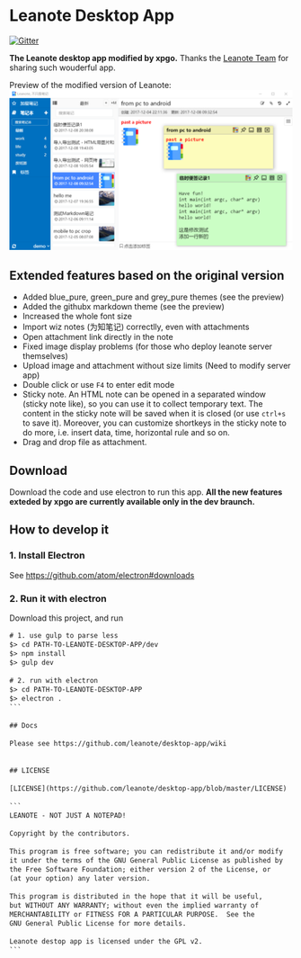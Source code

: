# Leanote Desktop App

[![Gitter](https://badges.gitter.im/Join%20Chat.svg)](https://gitter.im/leanote/desktop-app?utm_source=badge&utm_medium=badge&utm_campaign=pr-badge)

**The Leanote desktop app modified by xpgo.** 
Thanks the [Leanote Team](http://app.leanote.com) for sharing such wouderful app.

Preview of the modified version of Leanote:
![previewBlue.png](previewBlue.png "")

## Extended features based on the original version
- Added blue_pure, green_pure and grey_pure themes (see the preview)
- Added the githubx markdown theme (see the preview)
- Increased the whole font size
- Import wiz notes (为知笔记) correctlly, even with attachments
- Open attachment link directly in the note
- Fixed image display problems (for those who deploy leanote server themselves)
- Upload image and attachment without size limits (Need to modify server app)
- Double click or use `F4` to enter edit mode
- Sticky note. An HTML note can be opened in a separated window (sticky note like), so you can use it to collect temporary text. The content in the sticky note will be saved when it is closed (or use `ctrl+s` to save it). Moreover, you can customize shortkeys in the sticky note to do more, i.e. insert data, time, horizontal rule and so on. 
- Drag and drop file as attachment.

## Download
Download the code and use electron to run this app.
**All the new features exteded by xpgo are currently available only in the dev braunch.**

## How to develop it

### 1. Install Electron

See https://github.com/atom/electron#downloads


### 2. Run it with electron

Download this project, and run

````shell
# 1. use gulp to parse less
$> cd PATH-TO-LEANOTE-DESKTOP-APP/dev
$> npm install
$> gulp dev

# 2. run with electron
$> cd PATH-TO-LEANOTE-DESKTOP-APP
$> electron .
```

## Docs

Please see https://github.com/leanote/desktop-app/wiki


## LICENSE

[LICENSE](https://github.com/leanote/desktop-app/blob/master/LICENSE)

```
LEANOTE - NOT JUST A NOTEPAD!

Copyright by the contributors.

This program is free software; you can redistribute it and/or modify
it under the terms of the GNU General Public License as published by
the Free Software Foundation; either version 2 of the License, or
(at your option) any later version.

This program is distributed in the hope that it will be useful,
but WITHOUT ANY WARRANTY; without even the implied warranty of
MERCHANTABILITY or FITNESS FOR A PARTICULAR PURPOSE.  See the
GNU General Public License for more details.

Leanote destop app is licensed under the GPL v2.
```